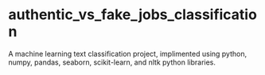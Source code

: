 # authentic_vs_fake_jobs_classification
A machine learning text classification project, implimented using python, numpy, pandas, seaborn, scikit-learn, and nltk python libraries.
